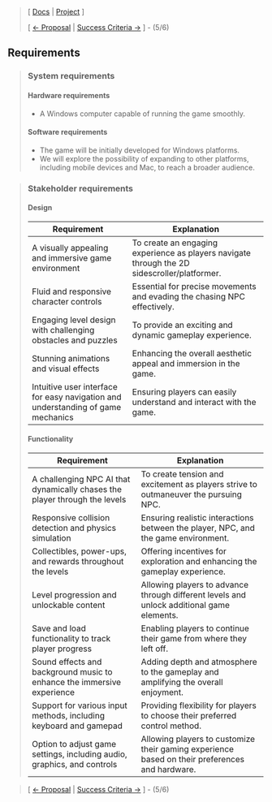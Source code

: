 ﻿> [ [Docs](https://github.com/WolfDen133/NEA-Docs/) | [Project](https://github.com/WolfDen133/NEA-Game) ]
>
> [ [<- Proposal](Proposal.md)  |  [Success Criteria ->](Success%20Critetia.md) ] - (5/6)

## Requirements

> ### System requirements
>
> #### Hardware requirements
> - A Windows computer capable of running the game smoothly.
>
> #### Software requirements
> - The game will be initially developed for Windows platforms.
> - We will explore the possibility of expanding to other platforms, including mobile devices and Mac, to reach a broader audience.

> ### Stakeholder requirements
>
> #### Design
> | Requirement                                                                      | Explanation                                                                                  |
> |----------------------------------------------------------------------------------|----------------------------------------------------------------------------------------------|
> | A visually appealing and immersive game environment                              | To create an engaging experience as players navigate through the 2D sidescroller/platformer. |
> | Fluid and responsive character controls                                          | Essential for precise movements and evading the chasing NPC effectively.                     |
> | Engaging level design with challenging obstacles and puzzles                     | To provide an exciting and dynamic gameplay experience.                                      |
> | Stunning animations and visual effects                                           | Enhancing the overall aesthetic appeal and immersion in the game.                            |
> | Intuitive user interface for easy navigation and understanding of game mechanics | Ensuring players can easily understand and interact with the game.                           |
>
> #### Functionality
>
> | Requirement                                                                | Explanation                                                                                    |
> |----------------------------------------------------------------------------|------------------------------------------------------------------------------------------------|
> | A challenging NPC AI that dynamically chases the player through the levels | To create tension and excitement as players strive to outmaneuver the pursuing NPC.            |
> | Responsive collision detection and physics simulation                      | Ensuring realistic interactions between the player, NPC, and the game environment.             |
> | Collectibles, power-ups, and rewards throughout the levels                 | Offering incentives for exploration and enhancing the gameplay experience.                     |
> | Level progression and unlockable content                                   | Allowing players to advance through different levels and unlock additional game elements.      |
> | Save and load functionality to track player progress                       | Enabling players to continue their game from where they left off.                              |
> | Sound effects and background music to enhance the immersive experience     | Adding depth and atmosphere to the gameplay and amplifying the overall enjoyment.              |
> | Support for various input methods, including keyboard and gamepad          | Providing flexibility for players to choose their preferred control method.                    |
> | Option to adjust game settings, including audio, graphics, and controls    | Allowing players to customize their gaming experience based on their preferences and hardware. |

> [ [<- Proposal](Proposal.md)  |  [Success Criteria ->](Success%20Critetia.md) ] - (5/6)